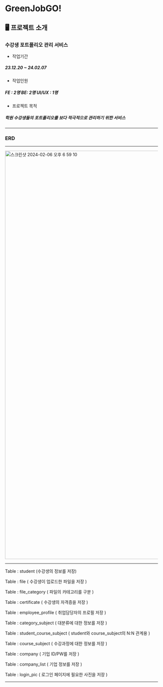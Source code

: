 # GreenJobGO!

## 🖥 프로젝트 소개
### 수강생 포트폴리오 관리 서비스

  * 작업기간
  ##### 23.12.20 ~ 24.02.07
  * 작업인원 
  ##### FE : 2명 BE: 2명 UI/UX : 1명
  * 프로젝트 목적
  ##### 학원 수강생들의 포트폴리오를 보다 적극적으로 관리하기 위한 서비스
---

### ERD
---

<img width="1343" alt="스크린샷 2024-02-06 오후 6 59 10" src="https://github.com/Hxjjae/greenjobgo1/assets/130621510/a2a0a049-10fe-43b6-9fad-87443789113e">

---

Table : student (수강생의 정보를 저장)

Table : file ( 수강생이 업로드한 파일을 저장 )

Table : file_category ( 파일의 카테고리를 구분 )

Table : certificate ( 수강생의 자격증을 저장 )

Table : employee_profile ( 취업담당자의 프로필 저장 )

Table : category_subject ( 대분류에 대한 정보를 저장 )

Table : student_course_subject ( student와 course_subject의 N:N 관계용 )

Table : course_subject ( 수강과정에 대한 정보를 저장 )

Table : company ( 기업 ID/PW를 저장 )

Table : company_list ( 기업 정보를 저장 )

Table : login_pic ( 로그인 페이지에 필요한 사진을 저장 )

---


